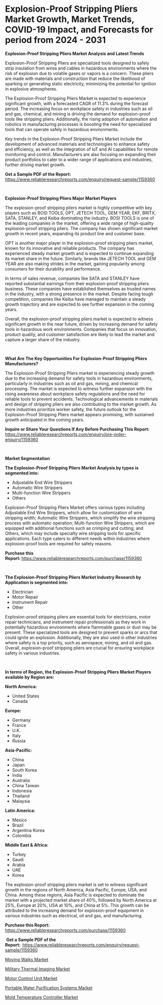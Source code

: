 <p><h1>Explosion-Proof Stripping Pliers Market Growth, Market Trends, COVID-19 Impact, and Forecasts for period from 2024 - 2031</h1></p><p><strong>Explosion-Proof Stripping Pliers Market Analysis and Latest Trends</strong></p>
<p><p>Explosion-Proof Stripping Pliers are specialized tools designed to safely strip insulation from wires and cables in hazardous environments where the risk of explosion due to volatile gases or vapors is a concern. These pliers are made with materials and construction that reduce the likelihood of sparking or generating static electricity, minimizing the potential for ignition in explosive atmospheres.</p><p>The Explosion-Proof Stripping Pliers Market is expected to experience significant growth, with a forecasted CAGR of 11.3% during the forecast period. The increasing focus on workplace safety in industries such as oil and gas, chemical, and mining is driving the demand for explosion-proof tools like stripping pliers. Additionally, the rising adoption of automation and robotics in manufacturing processes is boosting the need for specialized tools that can operate safely in hazardous environments.</p><p>Key trends in the Explosion-Proof Stripping Pliers Market include the development of advanced materials and technologies to enhance safety and efficiency, as well as the integration of IoT and AI capabilities for remote monitoring and control. Manufacturers are also focusing on expanding their product portfolios to cater to a wider range of applications and industries, further driving market growth.</p></p>
<p><strong>Get a Sample PDF of the Report:&nbsp;</strong> <a href="https://www.reliableresearchreports.com/enquiry/request-sample/1159360">https://www.reliableresearchreports.com/enquiry/request-sample/1159360</a></p>
<p>&nbsp;</p>
<p><strong>Explosion-Proof Stripping Pliers Major Market Players</strong></p>
<p><p>The explosion-proof stripping pliers market is highly competitive with key players such as BOSI TOOLS, OPT, JETECH TOOL, GEM YEAR, EKF, BRITX, SATA, STANLEY, and Keiba dominating the industry. BOSI TOOLS is one of the leading companies in the market, offering a wide range of high-quality explosion-proof stripping pliers. The company has shown significant market growth in recent years, expanding its product line and customer base.</p><p>OPT is another major player in the explosion-proof stripping pliers market, known for its innovative and reliable products. The company has experienced steady market growth and is expected to continue expanding its market share in the future. Similarly, brands like JETECH TOOL and GEM YEAR are also making strides in the market, gaining popularity among consumers for their durability and performance.</p><p>In terms of sales revenue, companies like SATA and STANLEY have reported substantial earnings from their explosion-proof stripping pliers business. These companies have established themselves as trusted names in the industry, with a strong presence in the market. Despite facing tough competition, companies like Keiba have managed to maintain a steady growth trajectory and are expected to see further expansion in the coming years.</p><p>Overall, the explosion-proof stripping pliers market is expected to witness significant growth in the near future, driven by increasing demand for safety tools in hazardous work environments. Companies that focus on innovation, product quality, and customer satisfaction are likely to lead the market and capture a larger share of the industry.</p></p>
<p>&nbsp;</p>
<p><strong>What Are The Key Opportunities For Explosion-Proof Stripping Pliers Manufacturers?</strong></p>
<p><p>The Explosion-Proof Stripping Pliers market is experiencing steady growth due to the increasing demand for safety tools in hazardous environments, particularly in industries such as oil and gas, mining, and chemical processing. The market is expected to witness further expansion with the rising awareness about workplace safety regulations and the need for reliable tools to prevent accidents. Technological advancements in materials and design of stripping pliers are also contributing to the market growth. As more industries prioritize worker safety, the future outlook for the Explosion-Proof Stripping Pliers market appears promising, with sustained growth anticipated in the coming years.</p></p>
<p><strong>Inquire or Share Your Questions If Any Before Purchasing This Report:</strong> <a href="https://www.reliableresearchreports.com/enquiry/pre-order-enquiry/1159360">https://www.reliableresearchreports.com/enquiry/pre-order-enquiry/1159360</a></p>
<p>&nbsp;</p>
<p><strong>Market Segmentation</strong></p>
<p><strong>The Explosion-Proof Stripping Pliers Market Analysis by types is segmented into:</strong></p>
<p><ul><li>Adjustable End Wire Strippers</li><li>Automatic Wire Strippers</li><li>Multi-function Wire Strippers</li><li>Others</li></ul></p>
<p><p>Explosion-Proof Stripping Pliers Market offers various types including Adjustable End Wire Strippers, which allow for customization of wire stripping width; Automatic Wire Strippers, which simplify the wire stripping process with automatic operation; Multi-function Wire Strippers, which are equipped with additional functions such as crimping and cutting; and Others, which may include specialty wire stripping tools for specific applications. Each type caters to different needs within industries where explosion-proof tools are required for safety reasons.</p></p>
<p><strong>Purchase this Report:&nbsp;</strong><a href="https://www.reliableresearchreports.com/purchase/1159360">https://www.reliableresearchreports.com/purchase/1159360</a></p>
<p>&nbsp;</p>
<p><strong>The Explosion-Proof Stripping Pliers Market Industry Research by Application is segmented into:</strong></p>
<p><ul><li>Electrician</li><li>Motor Repair</li><li>Instrument Repair</li><li>Other</li></ul></p>
<p><p>Explosion-proof stripping pliers are essential tools for electricians, motor repair technicians, and instrument repair professionals as they work in potentially hazardous environments where flammable gases or dust may be present. These specialized tools are designed to prevent sparks or arcs that could ignite an explosion. Additionally, they are also used in other industries where safety is a top priority, such as aerospace, mining, and oil and gas. Overall, explosion-proof stripping pliers are crucial for ensuring workplace safety in various industries.</p></p>
<p>&nbsp;</p>
<p><strong>In terms of Region, the Explosion-Proof Stripping Pliers Market Players available by Region are:</strong></p>
<p>
    <p> <strong> North America: </strong>
        <ul>
            <li>United States</li>
            <li>Canada</li>
        </ul>
        </p> 
    <p> <strong> Europe: </strong>
        <ul>
            <li>Germany</li>
            <li>France</li>
            <li>U.K.</li>
            <li>Italy</li>
            <li>Russia</li>
        </ul>
        </p> 
    <p> <strong> Asia-Pacific: </strong>
        <ul>
            <li>China</li>
            <li>Japan</li>
            <li>South Korea</li>
            <li>India</li>
            <li>Australia</li>
            <li>China Taiwan</li>
            <li>Indonesia</li>
            <li>Thailand</li>
            <li>Malaysia</li>
        </ul>
        </p> 
    <p> <strong> Latin America: </strong>
        <ul>
            <li>Mexico</li>
            <li>Brazil</li>
            <li>Argentina Korea</li>
            <li>Colombia</li>
        </ul>
        </p> 
    <p> <strong> Middle East & Africa: </strong>
        <ul>
            <li>Turkey</li>
            <li>Saudi</li>
            <li>Arabia</li>
            <li>UAE</li>
            <li>Korea</li>
        </ul>
    </p>
    </p>
<p><p>The explosion-proof stripping pliers market is set to witness significant growth in the regions of North America, Asia Pacific, Europe, USA, and China. Among these regions, Asia Pacific is expected to dominate the market with a projected market share of 40%, followed by North America at 25%, Europe at 20%, USA at 10%, and China at 5%. This growth can be attributed to the increasing demand for explosion-proof equipment in various industries such as electrical, oil and gas, and manufacturing.</p></p>
<p><strong>Purchase this Report: </strong><a href="https://www.reliableresearchreports.com/purchase/1159360">https://www.reliableresearchreports.com/purchase/1159360</a></p>
<p>&nbsp;<strong>Get a Sample PDF of the Report:&nbsp;&nbsp;</strong><a href="https://www.reliableresearchreports.com/enquiry/request-sample/1159360">https://www.reliableresearchreports.com/enquiry/request-sample/1159360</a></p>
<p><strong></strong></p>
<p><p><a href="https://medium.com/@ashleyhills1920/moving-walks-market-analysis-its-cagr-market-segmentation-and-global-industry-overview-31c221cf3101">Moving Walks Market</a></p><p><a href="https://medium.com/@royalmiller09/military-thermal-imaging-market-analysis-and-sze-forecasted-for-period-from-2024-to-2031-ac9fa3c70a39">Military Thermal Imaging Market</a></p><p><a href="https://medium.com/@ashleyhills1920/motor-control-unit-market-size-market-outlook-and-market-forecast-2024-to-2031-de0552e868bb">Motor Control Unit Market</a></p><p><a href="https://medium.com/@juansmith1961/portable-water-purification-systems-market-size-cagr-trends-2024-2030-25e731316c29">Portable Water Purification Systems Market</a></p><p><a href="https://medium.com/@ashleyhills1920/mold-temperature-controller-market-exploring-market-share-market-trends-and-future-growth-67474fea8cc5">Mold Temperature Controller Market</a></p></p>